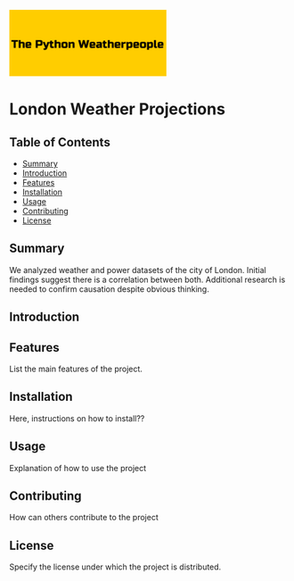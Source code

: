 ![Project Logo](Weatherpeople.png) 

# London Weather Projections

## Table of Contents

- [Summary](#summary)
- [Introduction](#introduction)
- [Features](#features)
- [Installation](#installation)
- [Usage](#usage)
- [Contributing](#contributing)
- [License](#license)

## Summary

We  analyzed weather and power datasets of the city of London. Initial findings suggest there is a correlation between both. Additional research is needed to confirm causation despite obvious thinking.

## Introduction



## Features

List the main features of the project.

## Installation

Here, instructions on how to install??

## Usage

Explanation of how to use the project

## Contributing

How can others contribute to the project

## License

Specify the license under which the project is distributed.




